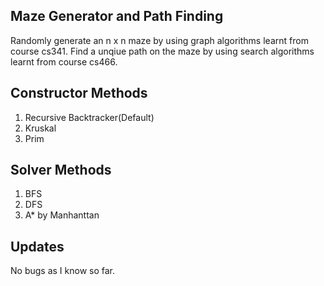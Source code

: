 ## Maze Generator and Path Finding
Randomly generate an n x n maze by using graph algorithms learnt from course cs341.
Find a unqiue path on the maze by using search algorithms learnt from course cs466.

## Constructor Methods

1. Recursive Backtracker(Default)
2. Kruskal
3. Prim



## Solver Methods
1. BFS
2. DFS
3. A* by Manhanttan



## Updates
No bugs as I know so far.
